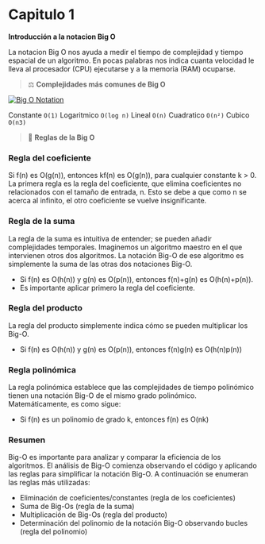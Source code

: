 # Capitulo 1

**Introducción a la notacion Big O**

La notacion Big O nos ayuda a medir el tiempo de complejidad y tiempo espacial de un algoritmo. En pocas palabras nos indica cuanta velocidad le lleva al procesador (CPU) ejecutarse y a la memoria (RAM) ocuparse.

> ⚖ **Complejidades más comunes de Big O**

[![Big O Notation](https://res.cloudinary.com/practicaldev/image/fetch/s--XufjLD9T--/c_limit%2Cf_auto%2Cfl_progressive%2Cq_auto%2Cw_800/https://thepracticaldev.s3.amazonaws.com/i/z4bbf8o1ly77wmkjdgge.png)](https://res.cloudinary.com/practicaldev/image/fetch/s--XufjLD9T--/c_limit%2Cf_auto%2Cfl_progressive%2Cq_auto%2Cw_800/https://thepracticaldev.s3.amazonaws.com/i/z4bbf8o1ly77wmkjdgge.png)

Constante `O(1)`
Logaritmico `O(log n)`
Lineal `O(n)`
Cuadratico `O(n²)`
Cubico `O(n3)`

> 🚧 **Reglas de la Big O**

### Regla del coeficiente

Si f(n) es O(g(n)), entonces kf(n) es O(g(n)), para cualquier constante k > 0. La primera regla es la regla del coeficiente, que elimina coeficientes no relacionados con el tamaño de entrada, n. Esto se debe a que como n se acerca al infinito, el otro coeficiente se vuelve insignificante.

### Regla de la suma

La regla de la suma es intuitiva de entender; se pueden añadir complejidades temporales. Imaginemos un algoritmo maestro en el que intervienen otros dos algoritmos. La notación Big-O de ese algoritmo es simplemente la suma de las otras dos notaciones Big-O.

- Si f(n) es O(h(n)) y g(n) es O(p(n)), entonces f(n)+g(n) es O(h(n)+p(n)).
- Es importante aplicar primero la regla del coeficiente.

### Regla del producto

La regla del producto simplemente indica cómo se pueden multiplicar los Big-O.

- Si f(n) es O(h(n)) y g(n) es O(p(n)), entonces f(n)g(n) es O(h(n)p(n))

### Regla polinómica

La regla polinómica establece que las complejidades de tiempo polinómico tienen una notación Big-O de  el mismo grado polinómico. Matemáticamente, es como sigue:

- Si f(n) es un polinomio de grado k, entonces f(n) es O(nk)

### Resumen

Big-O es importante para analizar y comparar la eficiencia de los algoritmos. El análisis de Big-O comienza observando el código y aplicando las reglas para simplificar la notación Big-O. A continuación se enumeran las reglas más utilizadas:

- Eliminación de coeficientes/constantes (regla de los coeficientes)
- Suma de Big-Os (regla de la suma)
- Multiplicación de Big-Os (regla del producto)
- Determinación del polinomio de la notación Big-O observando bucles (regla del polinomio)
